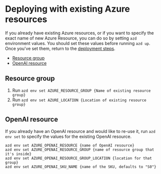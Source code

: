
# Deploying with existing Azure resources

If you already have existing Azure resources, or if you want to specify the exact name of new Azure Resource, you can do so by setting `azd` environment values.
You should set these values before running `azd up`. Once you've set them, return to the [deployment steps](../README.md#deployment).

* [Resource group](#resource-group)
* [OpenAI resource](#openai-resource)

## Resource group

1. Run `azd env set AZURE_RESOURCE_GROUP {Name of existing resource group}`
1. Run `azd env set AZURE_LOCATION {Location of existing resource group}`

## OpenAI resource

If you already have an OpenAI resource and would like to re-use it, run `azd env set` to specify the values for the existing OpenAI resource.

```shell
azd env set AZURE_OPENAI_RESOURCE {name of OpenAI resource}
azd env set AZURE_OPENAI_RESOURCE_GROUP {name of resource group that it's inside}
azd env set AZURE_OPENAI_RESOURCE_GROUP_LOCATION {location for that group}
azd env set AZURE_OPENAI_SKU_NAME {name of the SKU, defaults to "S0"}
```

